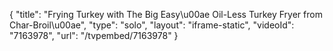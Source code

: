 {
    "title": "Frying Turkey with The Big Easy\u00ae Oil-Less Turkey Fryer from Char-Broil\u00ae",
    "type": "solo",
    "layout": "iframe-static",
    "videoId": "7163978",
    "url": "\/tvpembed\/7163978"
}